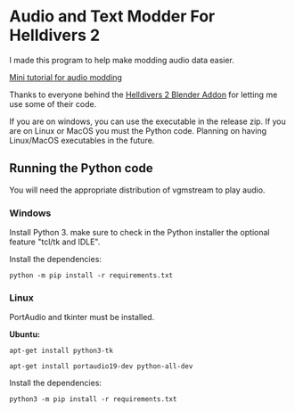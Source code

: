 # Audio and Text Modder For Helldivers 2

I made this program to help make modding audio data easier.

[Mini tutorial for audio modding](https://docs.google.com/document/d/e/2PACX-1vT5mFXlk0iPGF-yoR3hMPrws3iPa4cY5O6PjzLcgz3Jj9vHUh5mYN1P1uWb6QiPA8K5rcvac929icV2/pub)

Thanks to everyone behind the [Helldivers 2 Blender Addon](https://github.com/Boxofbiscuits97/HD2SDK-CommunityEdition) for letting me use some of their code.

If you are on windows, you can use the executable in the release zip. If you are on Linux or MacOS you must the Python code. Planning on having Linux/MacOS executables in the future.

## Running the Python code

You will need the appropriate distribution of vgmstream to play audio.

### Windows
Install Python 3. make sure to check in the Python installer the optional feature "tcl/tk and IDLE".

Install the dependencies:

```python -m pip install -r requirements.txt```

### Linux
PortAudio and tkinter must be installed.

**Ubuntu:**

```apt-get install python3-tk```

```apt-get install portaudio19-dev python-all-dev```


Install the dependencies:

```python3 -m pip install -r requirements.txt```
